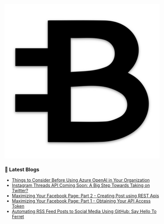 
<img src="/images/logo.png" alt="logo">

### 📝 Latest Blogs
<!-- BLOG-POST-LIST:START -->
- [Things to Consider Before Using Azure OpenAI in Your Organization](https://blogs.bitesinbyte.com//posts/things-to-consider-azure-openai/)
- [Instagram Threads API Coming Soon: A Big Step Towards Taking on Twitter?](https://blogs.bitesinbyte.com//posts/instagram-thread-api/)
- [Maximizing Your Facebook Page: Part 2 - Creating Post using REST Apis](https://blogs.bitesinbyte.com//posts/how-to-post-on-facebook-page-using-rest-api-part2/)
- [Maximizing Your Facebook Page: Part 1 - Obtaining Your API Access Token](https://blogs.bitesinbyte.com//posts/how-to-post-on-facebook-page-using-rest-api-part1/)
- [Automating RSS Feed Posts to Social Media Using GitHub: Say Hello To Ferret](https://blogs.bitesinbyte.com//posts/auto-post-RSS-feed-to-social-media-using-github/)
<!-- BLOG-POST-LIST:END -->
